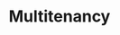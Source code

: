 ---
layout: posts_by_category
categories: multitenancy
title: Multitenancy
permalink: /category/multitenancy
---